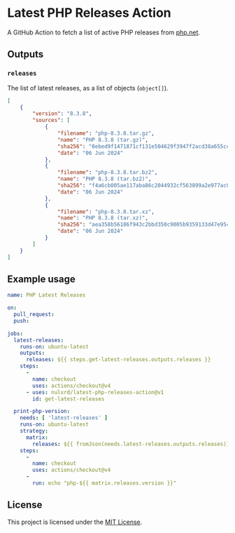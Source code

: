 # Latest PHP Releases Action

A GitHub Action to fetch a list of active PHP releases from [php.net](https://php.net).

## Outputs

### `releases`

The list of latest releases, as a list of objects (`object[]`).

```json
[
    {
        "version": "8.3.8",
        "sources": [
            {
                "filename": "php-8.3.8.tar.gz",
                "name": "PHP 8.3.8 (tar.gz)",
                "sha256": "0ebed9f1471871cf131e504629f3947f2acd38a655cc31b036f99efd0e3dbdeb",
                "date": "06 Jun 2024"
            },
            {
                "filename": "php-8.3.8.tar.bz2",
                "name": "PHP 8.3.8 (tar.bz2)",
                "sha256": "f4a6cb005ae117aba86c2044932cf563899a2e977ac09781aa74b2161ddc563b",
                "date": "06 Jun 2024"
            },
            {
                "filename": "php-8.3.8.tar.xz",
                "name": "PHP 8.3.8 (tar.xz)",
                "sha256": "aea358b56186f943c2bbd350c9005b9359133d47e954cfc561385319ae5bb8d7",
                "date": "06 Jun 2024"
            }
        ]
    }
]
```

## Example usage

```yaml
name: PHP Latest Releases

on:
  pull_request:
  push:

jobs:
  latest-releases:
    runs-on: ubuntu-latest
    outputs:
      releases: ${{ steps.get-latest-releases.outputs.releases }}
    steps:
      -
        name: checkout
        uses: actions/checkout@v4
      - uses: nulxrd/latest-php-releases-action@v1
        id: get-latest-releases

  print-php-version:
    needs: [ 'latest-releases' ]
    runs-on: ubuntu-latest
    strategy:
      matrix:
        releases: ${{ fromJson(needs.latest-releases.outputs.releases)}}
    steps:
      -
        name: checkout
        uses: actions/checkout@v4
      -
        run: echo "php-${{ matrix.releases.version }}"


```

## License

This project is licensed under the [MIT License](LICENSE).
